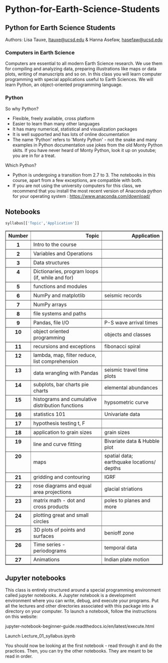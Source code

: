 # Python-for-Earth-Science-Students

## Python for Earth Science Students

Authors: Lisa Tauxe,  ltauxe@ucsd.edu & Hanna Asefaw, hasefaw@ucsd.edu


### Computers in Earth Science

Computers are essential to all modern Earth Science research.  We use them for compiling and analyzing data, preparing illustrations like maps or data plots, writing of manuscripts and so on.  In this class you will learn computer programming with special applications useful to Earth Sciences.  We will learn Python, an object-oriented programming language.

### Python

So why Python?  

- Flexible, freely available, cross platform
- Easier to learn than many other languages
- It has many numerical, statistical and visualization packages
- It is well supported and has lots of online documentation
- The name 'Python' refers to 'Monty Python' - not the snake and many examples in Python documentation use jokes from the old Monty Python skits.  If you have never heard of Monty Python, look it up on youtube; you are in for a treat. 

Which Python?  
- Python is undergoing a transition from 2.7 to 3.  The notebooks in this course, apart from a few exceptions, are compatible with both.  
- If you are not using the university computers for this class, we recommend that you install the most recent version of Anaconda  python for your operating system : 
https://www.anaconda.com/download/



## Notebooks


```python
syllabus[['Topic','Application']]

```




<div>
<style>
    .dataframe thead tr:only-child th {
        text-align: right;
    }

    .dataframe thead th {
        text-align: left;
    }

    .dataframe tbody tr th {
        vertical-align: top;
    }
</style>
<table border="1" class="dataframe">
  <thead>
    <tr style="text-align: right;">
      <th>Number</th>
      <th>Topic</th>
      <th>Application</th>
    </tr>
  </thead>
  <tbody>
    <tr>
      <th>1</th>
      <td>Intro to the course</td>
      <td></td>
    </tr>
    <tr>
      <th>2</th>
      <td>Variables and Operations</td>
      <td></td>
    </tr>
    <tr>
      <th>3</th>
      <td>Data structures</td>
      <td></td>
    </tr>
    <tr>
      <th>4</th>
      <td>Dictionaries, program loops (if, while and for)</td>
      <td></td>
    </tr>
    <tr>
      <th>5</th>
      <td>functions and modules</td>
      <td></td>
    </tr>
    <tr>
      <th>6</th>
      <td>NumPy and matplotlib</td>
      <td>seismic records</td>
    </tr>
    <tr>
      <th>7</th>
      <td>NumPy arrays</td>
      <td></td>
    </tr>
    <tr>
      <th>8</th>
      <td>file systems and paths</td>
      <td></td>
    </tr>
    <tr>
      <th>9</th>
      <td>Pandas, file I/O</td>
      <td>P-S wave arrival times</td>
    </tr>
    <tr>
      <th>10</th>
      <td>object oriented programming</td>
      <td>objects and classes</td>
    </tr>
    <tr>
      <th>11</th>
      <td>recursions and exceptions</td>
      <td>fibonacci spiral</td>
    </tr>
    <tr>
      <th>12</th>
      <td>lambda, map, filter reduce, list comprehension</td>
      <td></td>
    </tr>
    <tr>
      <th>13</th>
      <td>data wrangling with Pandas</td>
      <td>seismic travel time plots</td>
    </tr>
    <tr>
      <th>14</th>
      <td>subplots, bar charts pie charts</td>
      <td>elemental abundances</td>
    </tr>
    <tr>
      <th>15</th>
      <td>histograms and cumulative distribution functions</td>
      <td>hypsometric curve</td>
    </tr>
    <tr>
      <th>16</th>
      <td>statistics 101</td>
      <td>Univariate data</td>
    </tr>
    <tr>
      <th>17</th>
      <td>hypothesis testing t, F</td>
      <td></td>
    </tr>
    <tr>
      <th>18</th>
      <td>application to grain sizes</td>
      <td>grain sizes</td>
    </tr>
    <tr>
      <th>19</th>
      <td>line and curve fitting</td>
      <td>Bivariate data &amp; Hubble plot</td>
    </tr>
    <tr>
      <th>20</th>
      <td>maps</td>
      <td>spatial data; earthquake locations/ depths</td>
    </tr>
    <tr>
      <th>21</th>
      <td>gridding and contouring</td>
      <td>IGRF</td>
    </tr>
    <tr>
      <th>22</th>
      <td>rose diagrams and equal area projections</td>
      <td>glacial striations</td>
    </tr>
    <tr>
      <th>23</th>
      <td>matrix math - dot and cross products</td>
      <td>poles to planes and more</td>
    </tr>
    <tr>
      <th>24</th>
      <td>plotting great and small circles</td>
      <td></td>
    </tr>
    <tr>
      <th>25</th>
      <td>3D plots of points and surfaces</td>
      <td>benioff zone</td>
    </tr>
    <tr>
      <th>26</th>
      <td>Time series  - periodograms</td>
      <td>temporal data</td>
    </tr>
    <tr>
      <th>27</th>
      <td>Animations</td>
      <td>Indian plate motion</td>
    </tr>
  </tbody>
</table>
</div>



## Jupyter notebooks

This class is entirely structured around a special programming environment called jupyter notebooks. A Jupyter notebook is a development environment where you can write, debug, and execute your programs.  Put all the lectures and other directories associated with this package into a directory on your computer.  To launch a notebook, follow the instructions on this website:  

jupyter-notebook-beginner-guide.readthedocs.io/en/latest/execute.html

Launch Lecture_01_syllabus.ipynb

You should now be looking at the first notebook - read through it and do the practices.  Then, you can try the other notebooks.  They are meant to be read in order.   

